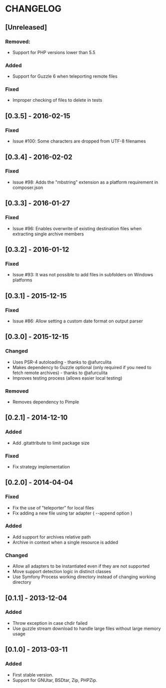 # CHANGELOG

## [Unreleased]
### Removed:
- Support for PHP versions lower than 5.5

### Added
- Support for Guzzle 6 when teleporting remote files

### Fixed
- Improper checking of files to delete in tests

## [0.3.5] - 2016-02-15
### Fixed
- Issue #100: Some characters are dropped from UTF-8 filenames

## [0.3.4] - 2016-02-02
### Fixed
- Issue #98: Adds the "mbstring" extension as a platform requirement in composer.json

## [0.3.3] - 2016-01-27
### Fixed
- Issue #96: Enables overwrite of existing destination files when extracting single archive members

## [0.3.2] - 2016-01-12
### Fixed
- Issue #93: It was not possible to add files in subfolders on Windows platforms

## [0.3.1] - 2015-12-15
### Fixed
- Issue #86: Allow setting a custom date format on output parser

## [0.3.0] - 2015-12-15
### Changed
- Uses PSR-4 autoloading - thanks to @afurculita
- Makes dependency to Guzzle optional (only required if you need to fetch remote archives) - thanks to @afurculita
- Improves testing process (allows easier local testing)

### Removed
- Removes dependency to Pimple

## [0.2.1] - 2014-12-10
### Added
- Add .gitattribute to limit package size

### Fixed
- Fix strategy implementation

## [0.2.0] - 2014-04-04
### Fixed
- Fix the use of "teleporter" for local files
- Fix adding a new file using tar adapter ( --append option )

### Added
- Add support for archives relative path
- Archive in context when a single resource is added

### Changed
- Allow all adapters to be instantiated even if they are not supported
- Move support detection logic in distinct classes
- Use Symfony Process working directory instead of changing working directory

## [0.1.1] - 2013-12-04
### Added
- Throw exception in case chdir failed
- Use guzzle stream download to handle large files without large memory usage

## [0.1.0] - 2013-03-11
### Added
- First stable version.
- Support for GNUtar, BSDtar, Zip, PHPZip.
